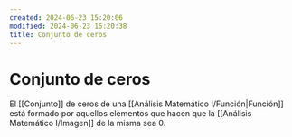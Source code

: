 ```yaml
---
created: 2024-06-23 15:20:06
modified: 2024-06-23 15:20:38
title: Conjunto de ceros
---
```


# Conjunto de ceros

El [[Conjunto]] de ceros de una [[Análisis Matemático I/Función|Función]] está formado por aquellos elementos que hacen que la [[Análisis Matemático I/Imagen]] de la misma sea $0$.
